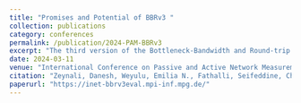 ```yaml
---
title: "Promises and Potential of BBRv3 "
collection: publications
category: conferences
permalink: /publication/2024-PAM-BBRv3
excerpt: "The third version of the Bottleneck-Bandwidth and Round-trip (BBR) algorithm, BBRv3, is now the default CCA for all public Internet traffic from google.com and YouTube. This work builds upon prior research to examine BBRv3's ability to coexist with Cubic flows by taking loss, in the form of explicit congestion notification (ECN) signals, into account. Our evaluations reveal that, when ECN is enabled, a single BBRv3 flow can acquire more than ~99% of the bandwidth even when competing with five Cubic flows. These findings have crucial implications for using BBRv3 in the public Internet."
date: 2024-03-11
venue: "International Conference on Passive and Active Network Measurement"
citation: "Zeynali, Danesh, Weyulu, Emilia N., Fathalli, Seifeddine, Chandrasekaran, Balakrishnan, and Feldmann, Anja. (2024). 'Promises and Potential of BBRv3' International Conference on Passive and Active Network Measurement."
paperurl: "https://inet-bbrv3eval.mpi-inf.mpg.de/"
---
```

